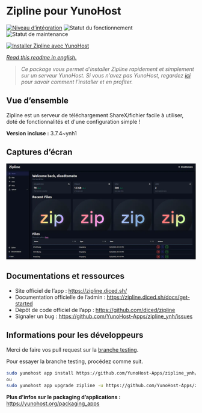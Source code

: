 <!--
N.B.: This README was automatically generated by https://github.com/YunoHost/apps/tree/master/tools/README-generator
It shall NOT be edited by hand.
-->

# Zipline pour YunoHost

[![Niveau d’intégration](https://dash.yunohost.org/integration/zipline.svg)](https://dash.yunohost.org/appci/app/zipline) ![Statut du fonctionnement](https://ci-apps.yunohost.org/ci/badges/zipline.status.svg) ![Statut de maintenance](https://ci-apps.yunohost.org/ci/badges/zipline.maintain.svg)

[![Installer Zipline avec YunoHost](https://install-app.yunohost.org/install-with-yunohost.svg)](https://install-app.yunohost.org/?app=zipline)

*[Read this readme in english.](./README.md)*

> *Ce package vous permet d’installer Zipline rapidement et simplement sur un serveur YunoHost.
Si vous n’avez pas YunoHost, regardez [ici](https://yunohost.org/#/install) pour savoir comment l’installer et en profiter.*

## Vue d’ensemble

Zipline est un serveur de téléchargement ShareX/fichier facile à utiliser, doté de fonctionnalités et d'une configuration simple !

**Version incluse :** 3.7.4~ynh1

## Captures d’écran

![Capture d’écran de Zipline](./doc/screenshots/screenshot.png)

## Documentations et ressources

* Site officiel de l’app : <https://zipline.diced.sh/>
* Documentation officielle de l’admin : <https://zipline.diced.sh/docs/get-started>
* Dépôt de code officiel de l’app : <https://github.com/diced/zipline>
* Signaler un bug : <https://github.com/YunoHost-Apps/zipline_ynh/issues>

## Informations pour les développeurs

Merci de faire vos pull request sur la [branche testing](https://github.com/YunoHost-Apps/zipline_ynh/tree/testing).

Pour essayer la branche testing, procédez comme suit.

``` bash
sudo yunohost app install https://github.com/YunoHost-Apps/zipline_ynh/tree/testing --debug
ou
sudo yunohost app upgrade zipline -u https://github.com/YunoHost-Apps/zipline_ynh/tree/testing --debug
```

**Plus d’infos sur le packaging d’applications :** <https://yunohost.org/packaging_apps>